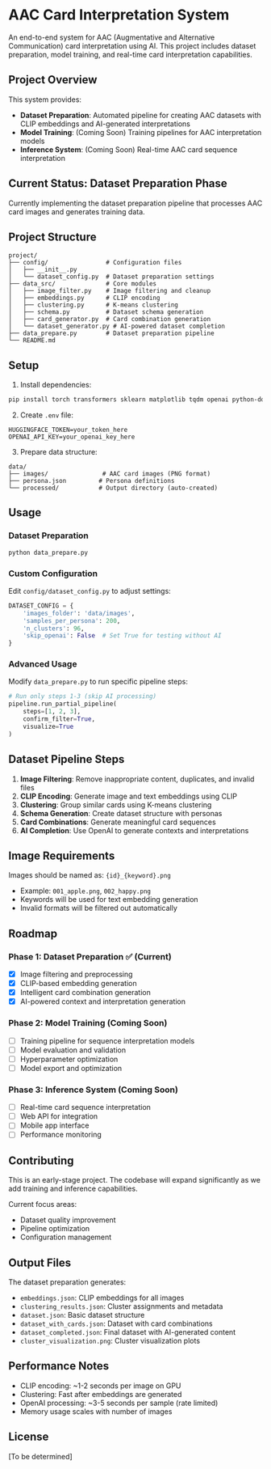 # AAC Card Interpretation System

An end-to-end system for AAC (Augmentative and Alternative Communication) card interpretation using AI. This project includes dataset preparation, model training, and real-time card interpretation capabilities.

## Project Overview

This system provides:
- **Dataset Preparation**: Automated pipeline for creating AAC datasets with CLIP embeddings and AI-generated interpretations
- **Model Training**: (Coming Soon) Training pipelines for AAC interpretation models  
- **Inference System**: (Coming Soon) Real-time AAC card sequence interpretation

## Current Status: Dataset Preparation Phase

Currently implementing the dataset preparation pipeline that processes AAC card images and generates training data.

## Project Structure

```
project/
├── config/                # Configuration files
│   ├── __init__.py
│   └── dataset_config.py  # Dataset preparation settings
├── data_src/              # Core modules
│   ├── image_filter.py    # Image filtering and cleanup
│   ├── embeddings.py      # CLIP encoding
│   ├── clustering.py      # K-means clustering
│   ├── schema.py          # Dataset schema generation
│   ├── card_generator.py  # Card combination generation
│   └── dataset_generator.py # AI-powered dataset completion
├── data_prepare.py        # Dataset preparation pipeline
└── README.md
```

## Setup

1. Install dependencies:
```bash
pip install torch transformers sklearn matplotlib tqdm openai python-dotenv pillow huggingface-hub
```

2. Create `.env` file:
```
HUGGINGFACE_TOKEN=your_token_here
OPENAI_API_KEY=your_openai_key_here
```

3. Prepare data structure:
```
data/
├── images/               # AAC card images (PNG format)
├── persona.json         # Persona definitions
└── processed/           # Output directory (auto-created)
```

## Usage

### Dataset Preparation
```bash
python data_prepare.py
```

### Custom Configuration
Edit `config/dataset_config.py` to adjust settings:
```python
DATASET_CONFIG = {
    'images_folder': 'data/images',
    'samples_per_persona': 200,
    'n_clusters': 96,
    'skip_openai': False  # Set True for testing without AI
}
```

### Advanced Usage
Modify `data_prepare.py` to run specific pipeline steps:
```python
# Run only steps 1-3 (skip AI processing)
pipeline.run_partial_pipeline(
    steps=[1, 2, 3],
    confirm_filter=True,
    visualize=True
)
```

## Dataset Pipeline Steps

1. **Image Filtering**: Remove inappropriate content, duplicates, and invalid files
2. **CLIP Encoding**: Generate image and text embeddings using CLIP
3. **Clustering**: Group similar cards using K-means clustering
4. **Schema Generation**: Create dataset structure with personas
5. **Card Combinations**: Generate meaningful card sequences
6. **AI Completion**: Use OpenAI to generate contexts and interpretations

## Image Requirements

Images should be named as: `{id}_{keyword}.png`
- Example: `001_apple.png`, `002_happy.png`
- Keywords will be used for text embedding generation
- Invalid formats will be filtered out automatically

## Roadmap

### Phase 1: Dataset Preparation ✅ (Current)
- [x] Image filtering and preprocessing
- [x] CLIP-based embedding generation
- [x] Intelligent card combination generation
- [x] AI-powered context and interpretation generation

### Phase 2: Model Training (Coming Soon)
- [ ] Training pipeline for sequence interpretation models
- [ ] Model evaluation and validation
- [ ] Hyperparameter optimization
- [ ] Model export and optimization

### Phase 3: Inference System (Coming Soon)
- [ ] Real-time card sequence interpretation
- [ ] Web API for integration
- [ ] Mobile app interface
- [ ] Performance monitoring

## Contributing

This is an early-stage project. The codebase will expand significantly as we add training and inference capabilities. 

Current focus areas:
- Dataset quality improvement
- Pipeline optimization
- Configuration management

## Output Files

The dataset preparation generates:
- `embeddings.json`: CLIP embeddings for all images
- `clustering_results.json`: Cluster assignments and metadata
- `dataset.json`: Basic dataset structure
- `dataset_with_cards.json`: Dataset with card combinations
- `dataset_completed.json`: Final dataset with AI-generated content
- `cluster_visualization.png`: Cluster visualization plots

## Performance Notes

- CLIP encoding: ~1-2 seconds per image on GPU
- Clustering: Fast after embeddings are generated
- OpenAI processing: ~3-5 seconds per sample (rate limited)
- Memory usage scales with number of images

## License

[To be determined]